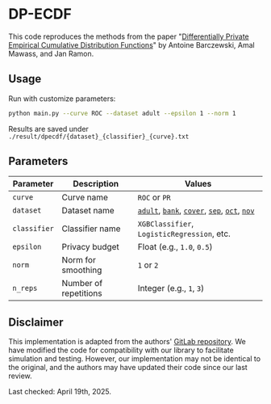 # DP-ECDF

This code reproduces the methods from the paper "[Differentially Private Empirical Cumulative Distribution Functions](https://arxiv.org/pdf/2502.06651v1)" by Antoine Barczewski, Amal Mawass, and Jan Ramon.

## Usage

Run with customize parameters:

```bash
python main.py --curve ROC --dataset adult --epsilon 1 --norm 1
```

Results are saved under `./result/dpecdf/{dataset}_{classifier}_{curve}.txt`

## Parameters

| Parameter | Description | Values |
|---|---|---|
| `curve` | Curve name | `ROC` or `PR` |
| `dataset` | Dataset name | [`adult`](https://archive.ics.uci.edu/dataset/2/adult), [`bank`](https://archive.ics.uci.edu/dataset/222/bank+marketing), [`cover`](https://archive.ics.uci.edu/dataset/31/covertype), [`sep`](https://www.kaggle.com/competitions/tabular-playground-series-sep-2021), [`oct`](https://www.kaggle.com/competitions/tabular-playground-series-oct-2021), [`nov`](https://www.kaggle.com/competitions/tabular-playground-series-nov-2021) |
| `classifier` | Classifier name | `XGBClassifier`, `LogisticRegression`, etc. |
| `epsilon` | Privacy budget | Float (e.g., `1.0`, `0.5`) |
| `norm` | Norm for smoothing | `1` or `2` |
| `n_reps` | Number of repetitions | Integer (e.g., `1`, `3`) |

## Disclaimer

This implementation is adapted from the authors' [GitLab repository](https://gitlab.inria.fr/abarczew/ab_technical/-/tree/b957b869ab8024e003cd0fc69a356309429dd7be/medical-statistics-and-privacy/dp-cum/code/2024). We have modified the code for compatibility with our library to facilitate simulation and testing. However, our implementation may not be identical to the original, and the authors may have updated their code since our last review.

Last checked: April 19th, 2025.
